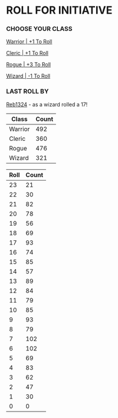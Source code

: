 # ROLL FOR INITIATIVE
### CHOOSE YOUR CLASS

[Warrior | +1 To Roll](https://github.com/benjaminsampica/benjaminsampica/issues/new?title=roll%7Cwarrior&body=Just+click+%27Submit+new+issue%27.)

[Cleric | +1 To Roll](https://github.com/benjaminsampica/benjaminsampica/issues/new?title=roll%7Ccleric&body=Just+click+%27Submit+new+issue%27.)

[Rogue | +3 To Roll](https://github.com/benjaminsampica/benjaminsampica/issues/new?title=roll%7Crogue&body=Just+click+%27Submit+new+issue%27.)

[Wizard | -1 To Roll](https://github.com/benjaminsampica/benjaminsampica/issues/new?title=roll%7Cwizard&body=Just+click+%27Submit+new+issue%27.)
### LAST ROLL BY
[Reb1324](https://www.github.com/Reb1324) - as a wizard rolled a 17!

|Class|Count|
|-|-|
|Warrior|492|
|Cleric|360|
|Rogue|476|
|Wizard|321|

|Roll|Count|
|-|-|
|23|21
|22|30
|21|82
|20|78
|19|56
|18|69
|17|93
|16|74
|15|85
|14|57
|13|89
|12|84
|11|79
|10|85
|9|93
|8|79
|7|102
|6|102
|5|69
|4|83
|3|62
|2|47
|1|30
|0|0
